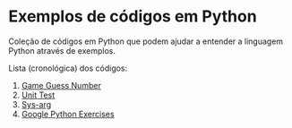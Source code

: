 Exemplos de códigos em Python
===

Coleção de códigos em Python que podem ajudar a entender a linguagem Python através de exemplos.

Lista (cronológica) dos códigos:

1. [Game Guess Number](guess-number)
2. [Unit Test](unittest)
3. [Sys-arg](sys-arg)
4. [Google Python Exercises](google-python-exercises)